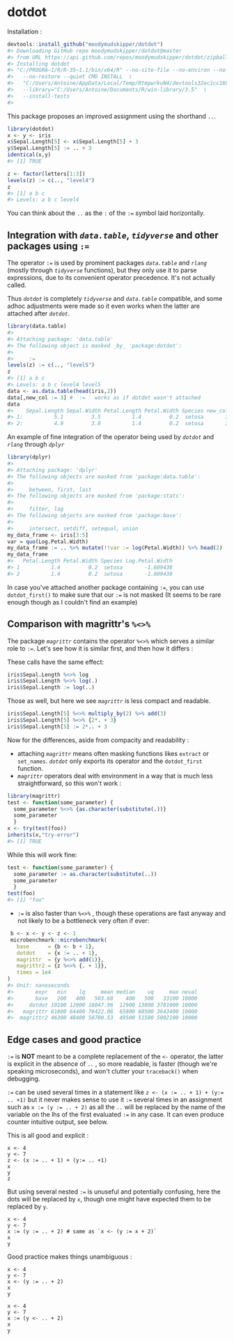 <!-- README.md is generated from README.Rmd. Please edit that file -->
dotdot
======

Installation :

``` r
devtools::install_github("moodymudskipper/dotdot")
#> Downloading GitHub repo moodymudskipper/dotdot@master
#> from URL https://api.github.com/repos/moodymudskipper/dotdot/zipball/master
#> Installing dotdot
#> "C:/PROGRA~1/R/R-35~1.1/bin/x64/R" --no-site-file --no-environ --no-save  \
#>   --no-restore --quiet CMD INSTALL  \
#>   "C:/Users/Antoine/AppData/Local/Temp/RtmpwrkuN4/devtools32ec1cc169d/moodymudskipper-dotdot-0bbf116"  \
#>   --library="C:/Users/Antoine/Documents/R/win-library/3.5"  \
#>   --install-tests
#> 
```

This package proposes an improved assignment using the shorthand `..`.

``` r
library(dotdot)
x <- y <- iris
x$Sepal.Length[5] <- x$Sepal.Length[5] + 3
y$Sepal.Length[5] := .. + 3
identical(x,y)
#> [1] TRUE

z <- factor(letters[1:3])
levels(z) := c(.., "level4")
z
#> [1] a b c
#> Levels: a b c level4
```

You can think about the `..` as the `:` of the `:=` symbol laid horizontally.

Integration with *`data.table`*, *`tidyverse`* and other packages using `:=`
----------------------------------------------------------------------------

The operator `:=` is used by prominent packages *`data.table`* and *`rlang`* (mostly through *`tidyverse`* functions), but they only use it to parse expressions, due to its convenient operator precedence. It's not actually called.

Thus *`dotdot`* is completely *`tidyverse`* and *`data.table`* compatible, and some adhoc adjustments were made so it even works when the latter are attached after *`dotdot`*.

``` r
library(data.table)
#> 
#> Attaching package: 'data.table'
#> The following object is masked _by_ 'package:dotdot':
#> 
#>     :=
levels(z) := c(.., "level5")
z
#> [1] a b c
#> Levels: a b c level4 level5
data <- as.data.table(head(iris,2))
data[,new_col := 3] # `:= ` works as if dotdot wasn't attached
data 
#>    Sepal.Length Sepal.Width Petal.Length Petal.Width Species new_col
#> 1:          5.1         3.5          1.4         0.2  setosa       3
#> 2:          4.9         3.0          1.4         0.2  setosa       3
```

An example of fine integration of the operator being used by *`dotdot`* and *`rlang`* through *`dplyr`*

``` r
library(dplyr)
#> 
#> Attaching package: 'dplyr'
#> The following objects are masked from 'package:data.table':
#> 
#>     between, first, last
#> The following objects are masked from 'package:stats':
#> 
#>     filter, lag
#> The following objects are masked from 'package:base':
#> 
#>     intersect, setdiff, setequal, union
my_data_frame <- iris[3:5]
var = quo(Log.Petal.Width)
my_data_frame := .. %>% mutate(!!var := log(Petal.Width)) %>% head(2)
my_data_frame
#>   Petal.Length Petal.Width Species Log.Petal.Width
#> 1          1.4         0.2  setosa       -1.609438
#> 2          1.4         0.2  setosa       -1.609438
```

In case you've attached another package containing `:=`, you can use `dotdot_first()` to make sure that our `:=` is not masked (It seems to be rare enough though as I couldn't find an example)

Comparison with magrittr's `%<>%`
---------------------------------

The package *`magrittr`* contains the operator `%<>%` which serves a similar role to `:=`. Let's see how it is similar first, and then how it differs :

These calls have the same effect:

``` r
iris$Sepal.Length %<>% log
iris$Sepal.Length %<>% log(.)
iris$Sepal.Length := log(..)
```

Those as well, but here we see *`magrittr`* is less compact and readable.

``` r
iris$Sepal.Length[5] %<>% multiply_by(2) %>% add(3)
iris$Sepal.Length[5] %<>% {2*. + 3}
iris$Sepal.Length[5] := 2*.. + 3
```

Now for the differences, aside from compacity and readability :

-   attaching *`magrittr`* means often masking functions likes `extract` or `set_names`. *`dotdot`* only exports its operator and the `dotdot_first` function.
-   *`magrittr`* operators deal with environment in a way that is much less straightforward, so this won't work :

``` r
library(magrittr)
test <- function(some_parameter) {
  some_parameter %<>% {as.character(substitute(.))}
  some_parameter
  }
x <- try(test(foo))
inherits(x,"try-error")
#> [1] TRUE
```

While this will work fine:

``` r
test <- function(some_parameter) {
  some_parameter := as.character(substitute(..))
  some_parameter
  }
test(foo)
#> [1] "foo"
```

-   `:=` is also faster than `%<>%` , though these operations are fast anyway and not likely to be a bottleneck very often if ever:

``` r
 b <- x <- y <- z <- 1
 microbenchmark::microbenchmark(
   base      = {b <- b + 1},
   dotdot    = {x := .. + 1},
   magrittr  = {y %<>% add(1)},
   magrittr2 = {z %<>% {. + 1}},
   times = 1e4
)
#> Unit: nanoseconds
#>       expr   min    lq     mean median    uq     max neval
#>       base   200   400   503.68    400   500   33100 10000
#>     dotdot 10100 12000 16047.96  12900 13800 3781000 10000
#>   magrittr 61800 64400 76422.06  65800 68500 3643400 10000
#>  magrittr2 46300 48400 58700.53  49500 51500 5002100 10000
```

Edge cases and good practice
----------------------------

`:=` is **NOT** meant to be a complete replacement of the `<-` operator, the latter is explicit in the absence of `..` , so more readable, is faster (though we're speaking microseconds), and won't clutter your `traceback()` when debugging.

`:=` can be used several times in a statement like `z <- (x := .. + 1) + (y:= .. +1)` but it never makes sense to use it `:=` several times in an assignment such as `x := (y := .. + 2)` as all the `..` will be replaced by the name of the variable on the lhs of the first evaluated `:=` in any case. It can even produce counter intuitive output, see below.

This is all good and explicit :

    x <- 4
    y <- 7
    z <- (x := .. + 1) + (y:= .. +1)
    x
    y
    z

But using several nested `:=` is unuseful and potentially confusing, here the dots will be replaced by `x`, though one might have expected them to be replaced by `y`.

    x <- 4
    y <- 7
    x := (y := .. + 2) # same as `x <- (y := x + 2)` 
    x
    y

Good practice makes things unambiguous :

    x <- 4
    y <- 7
    x <- (y := .. + 2)
    x
    y

    x <- 4
    y <- 7
    x := (y <- .. + 2)
    x
    y
